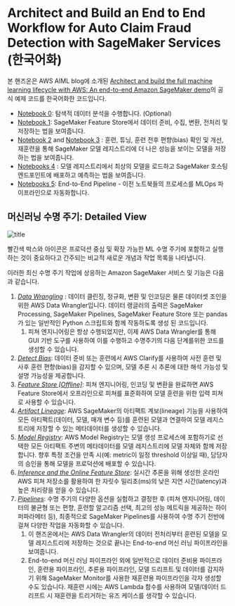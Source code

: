 # Architect and Build an End to End Workflow for Auto Claim Fraud Detection with SageMaker Services (한국어화)

본 핸즈온은 AWS AIML blog에 소개된
[Architect and build the full machine learning lifecycle with AWS: An end-to-end Amazon SageMaker demo](https://aws.amazon.com/ko/blogs/machine-learning/architect-and-build-the-full-machine-learning-lifecycle-with-amazon-sagemaker/)의 공식 예제 코드를 한국어화한 코드입니다.

- [Notebook 0](0-AutoClaimFraudDetection.ipynb): 탐색적 데이터 분석을 수행합니다. (Optional) 
- [Notebook 1](1-data-prep-e2e.ipynb): SageMaker Feature Store에서 데이터 준비, 수집, 변환, 전처리 및 저장하는 법을 보여줍니다.
- [Notebook 2](2-lineage-train-assess-bias-tune-registry-e2e.ipynb) and [Notebook 3](3-mitigate-bias-train-model2-registry-e2e.ipynb) : 훈련, 튜닝, 훈련 전후 편향(bias) 확인 및 개선, 재훈련을 통해 SageMaker 모델 레지스트리에 더 나은 성능을 보이는 모델을 저장하는 법을 보여줍니다.
- [Notebooks 4](4-deploy-run-inference-e2e.ipynb) : 모델 레지스트리에서 최상의 모델을 로드하고 SageMaker 호스팅 엔드포인트에 배포하고 예측하는 법을 보여줍니다.
- [Notebooks 5](5-pipeline-e2e.ipynb): End-to-End Pipeline - 이전 노트북들의 프로세스를 MLOps 파이프라인으로 자동화합니다.

## 머신러닝 수명 주기: Detailed View

![title](images/ML-Lifecycle-v5.png)

빨간색 박스와 아이콘은 프로덕션 중심 및 확장 가능한 ML 수명 주기에 포함하고 실행하는 것이 중요하다고 간주되는 비교적 새로운 개념과 작업 목록을 나타냅니다.

이러한 최신 수명 주기 작업에 상응하는 Amazon SageMaker 서비스 및 기능은 다음과 같습니다.

1. [*Data Wrangling*]() : 데이터 클린징, 정규화, 변환 및 인코딩은 물론 데이터셋 조인을 위한 AWS Data Wrangler입니다. 데이터 랭글러의 출력은 SageMaker Processing, SageMaker Pipelines, SageMaker Feature Store 또는 pandas가 있는 일반적인 Python 스크립트와 함께 작동하도록 생성 된 코드입니다.
    1. 피쳐 엔지니어링은 항상 수행되었지만, 이제 AWS Data Wrangler를 통해 GUI 기반 도구를 사용하여 이를 수행하고 수명주기의 다음 단계를위한 코드를 생성할 수 있습니다.
2. [*Detect Bias*](): 데이터 준비 또는 훈련에서 AWS Clarify를 사용하여 사전 훈련 및 사후 훈련 편향(bias)을 감지할 수 있으며, 모델 추론 시 추론에 대한 해석 가능성 및 설명 가능성을 제공합니다. 
3. [*Feature Store [Offline]*](): 피쳐 엔지니어링, 인코딩 및 변환을 완료하면 AWS Feature Store에서 오프라인으로 피쳐를 표준화하여 모델 훈련을 위한 입력 피쳐로 사용할 수 있습니다.
4. [*Artifact Lineage*](): AWS SageMaker의 아티팩트 계보(lineage) 기능을 사용하여 모든 아티팩트(데이터, 모델, 매개 변수 등)를 훈련된 모델과 연결하여 모델 레지스트리에 저장할 수 있는 메타데이터를 생성할 수 있습니다.
5. [*Model Registry*](): AWS Model Registry는 모델 생성 프로세스에 포함하기로 선택한 모든 아티팩트 주변의 메타데이터를 모델 레지스트리에 모델 자체와 함께 저장합니다. 향후 특정 조건을 만족 시(예: metric이 일정 threshold 이상일 때), 담당자의 승인을 통해 모델을 프로덕션에 배포할 수 있습니다.
6. [*Inference and the Online Feature Store*](): 실시간 추론을 위해 생성한 온라인 AWS 피쳐 저장소를 활용하여 한 자릿수 밀리초(ms)의 낮은 지연 시간(latency)과 높은 처리량을 얻을 수 있습니다.
7. [*Pipelines*]():  수명 주기의 다양한 옵션을 실험하고 결정한 후 (피쳐 엔지니어링, 데이터의 불균형 또는 편향, 훈련할 알고리즘 선택, 최고의 성능 메트릭을 제공하는 하이퍼파라메터 등), 최종적으로 SageMaker Pipelines를 사용하여 수명 주기 전반에 걸쳐 다양한 작업을 자동화할 수 있습니다.
    1. 이 핸즈온에서는 AWS Data Wrangler의 데이터 전처리부터 훈련된 모델을 모델 레지스트리에 저장하는 것으로 끝나는 End-to-end 머신 러닝 파이프라인을 보여줍니다.
    2. End-to-end 머신 러닝 파이프라인 외에 일반적으로 데이터 준비용 파이프라인, 훈련용 파이프라인, 추론용 파이프라인, 모델 드리프트 및 데이터를 감지하기 위해 SageMaker Monitor를 사용한 재훈련용 파이프라인을 각자 생성할 수도 있습니다. 재훈련 시에는 AWS Lambda 함수를 사용하여 모델/데이터 드리프트 시 재훈련을 트리거하는 유즈 케이스를 생각할 수 있습니다.